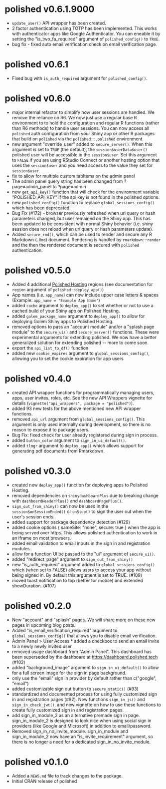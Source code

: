 # polished v0.6.1.9000

* `update_user()` API wrapper has been created.
* 2 factor authentication using TOTP has been implemented.  This works with authenticator apps
like Google Authenticator.  You can eneable it by setting the "is_two_fa_required" argument of
`polished_config()` to `TRUE`.
* bug fix - fixed auto email verification check on email verification page.

# polished v0.6.1

* Fixed bug with `is_auth_required` argument for `polished_config()`.

# polished v0.6.0

* major internal refactor to simplify how user sessions are handled.  We remove the reliance
on R6. We now just use a regular base R environment to to hold the configuration and regular R functions (rather than R6 methods) to handle user sessions.  You can now access all `polished` auth configuration from your Shiny app
or other R packages that build on `polished` via the `polished::.polished` environment. 
* new argument "override_user" added to `secure_server()`. When this argument is set
to `TRUE` (the default), the `session$userData$user()` polished user will be accessible in
the `session$user`.  Set this argument to `FALSE` if you are using RStudio Connect or another hosting option that uses the `session$user` and you need access to the value they set for `session$user`. 
* fix to allow for multiple custom tabItems on the admin panel 
* The admin panel query string has been changed from ?page=admin_panel to ?page=admin
* new `get_api_key()` function that will check for the environment variable "POLISHED_API_KEY"
if the api key is not found in the polished options.
* new `polished_config()` function to replace `global_sessions_config()` which has been 
deprecated.
* Bug Fix (#172) - browser previously refreshed when url query or hash parameters changed, but user remained on the Shiny app.  This has been updated to be consistent with normal Shiny behavior (i.e. shiny session does not reload when url query or hash parameters update).
* Added `secure_rmd()`, which can be used to render and secure any R Markdown (`.Rmd`) document. Rendering is handled by `rmarkdown::render` and the then the rendered document is secured with `polished` authentication.

# polished v0.5.0

* Added 4 additional [Polished Hosting](https://polished.tech/docs/04-hosting-deploy-app) regions (see documentation for `region` argument of `polished::deploy_app()`)
* App names (i.e. `app_name`) can now include upper case letters & spaces (Example: `app_name = "Example App Name"`)
* added `cache` argument to `deploy_app()` to set whether or not to use a cached build of your Shiny
app on Polished Hosting.
* added `golem_package_name` argument to `deploy_app()` to allow for deploying Golem Shiny apps
to Polished Hosting.
* removed options to pass an "account module" and/or a "splash page module" to the `secure_ui()` and
`secure_server()` functions.  These were experimental arguments for extending polished. We now have a better generalized solution for extending polished -- more to come soon.
* export the `api_list_to_df()` function
* added new `cookie_expires` argument to `global_sessions_config()`, allowing you to set the cookie expiration for app users

# polished v0.4.0

* created API wrapper functions for programmatically managing users, apps, user invites,
roles, etc.  See the new API Wrappers vignette for details (`vignette("api_wrappers", package = "polished")`).
* added 93 new tests for the above mentioned new API wrapper functions.
* removed `api_url` argument from `global_sessions_config()`.  This argument is only used
internally during development, so there is no reason to expose it to package users.
* Bug Fix: fixed check for user already registered during sign in process.
* added `button_color` argument to `sign_in_ui_default()`.
* added `tlmgr` argument to `deploy_app()` which allows support for generating pdf documents from 
Rmarkdown.

# polished v0.3.0

* created new `deploy_app()` function for deploying apps to Polished Hosting.
* removed dependencies on `shinydashboardPlus` due to breaking change with `dashboardHeaderPlus()` and `dashboardPagePlus()`.
* `sign_out_from_shiny()` can now be used in the `session$onSessionEnded()` or `onStop()` to sign the user
out when the user's session ends.
* added support for package dependency detection (#129)
* added cookie options { sameSite: "none", secure: true } when the app is being served over https.  This allows polished authentication to work in an iframe on most browsers.
* added email validation to email inputs in the sign in and registration modules. 
* allow for a function UI be passed to the "ui" argument of `secure_ui()`.
* added "redirect_page" argument to `sign_out_from_shiny()`
* new "is_auth_required" argument added to `global_sessions_config()` which (when set to FALSE) allows users to access your app without being signed in.  By default this argument is set to TRUE. (#109)
* moved toast notification to top (better for mobile) and extended showDuration. (#107)

# polished v0.2.0

* New "account" and "splash" pages.  We will share more on these new pages in upcoming blog posts. 
* Added "is_email_verification_required" argument to `global_sessions_config()` that allows you to disable email verification.
* Admin Panel > User Access * added a checkbox to send an email invite to a newly newly invited user 
* removed usage dashboard from "Admin Panel".  This dashboard has been superseded by the dashboard at
https://dashboard.polished.tech (#102)
* added "background_image" argument to `sign_in_ui_default()` to allow for a full screen image for the sign in page background. 
* only use the "email" sign in provider by default rather than c("google", "email")
* added customizable sign out button to `secure_static()` (#93)
* standardized and documented process for using fully customized sign in and registration pages (#92).  New functions `sign_in_js()` and `sign_in_check_jwt()`, and new vignette on how to use these functions to create fully customized sign in and registration pages.
* add sign_in_module_2 as an alternative premade sign in page.  sign_in_module_2 is designed to look nice when using social sign in
providers (like Google and Microsoft) in addition to email/password.
* Removed sign_in_no_invite_module.  sign_in_module and sign_in_module_2 now have an "is_invite_requirement" argument, so there is no longer a need for a dedicated sign_in_no_invite_module.


# polished v0.1.0

* Added a `NEWS.md` file to track changes to the package.
* Initial CRAN release of polished

